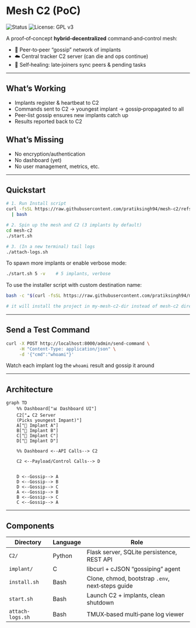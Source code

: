 # Mesh C2 (PoC)

![Status](https://img.shields.io/badge/build-pass-brightgreen?style=flat-square)
![License: GPL v3](https://img.shields.io/badge/License-GPLv3-blue.svg?style=flat-square)

A proof‑of‑concept **hybrid‑decentralized** command‑and‑control mesh:

- 🤝 Peer‑to‑peer “gossip” network of implants
- ☁️ Central tracker C2 server (can die and ops continue)
- 🔄 Self‑healing: late‑joiners sync peers & pending tasks

---

## What’s Working

- Implants register & heartbeat to C2
- Commands sent to C2 → youngest implant → gossip‑propagated to all
- Peer‑list gossip ensures new implants catch up
- Results reported back to C2

## What’s Missing

- No encryption/authentication  
- No dashboard (yet)  
- No user management, metrics, etc.

---

## Quickstart

```bash
# 1. Run Install script
curl -fsSL https://raw.githubusercontent.com/pratiksingh94/mesh-c2/refs/heads/master/install.sh \
  | bash

# 2. Spin up the mesh and C2 (3 implants by default)
cd mesh-c2
./start.sh

# 3. (In a new terminal) tail logs
./attach-logs.sh
```

To spawn more implants or enable verbose mode:

```bash
./start.sh 5 -v    # 5 implants, verbose
```

To use the installer script with custom destination name:
```bash
bash -c "$(curl -fsSL https://raw.githubusercontent.com/pratiksingh94/mesh-c2/refs/heads/master/install.sh)" -- my-mesh-c2-dir

# it will install the project in my-mesh-c2-dir instead of mesh-c2 directory
```


---

## Send a Test Command

```bash
curl -X POST http://localhost:8000/admin/send-command \
     -H "Content-Type: application/json" \
     -d '{"cmd":"whoami"}'
```

Watch each implant log the `whoami` result and gossip it around

---

## Architecture

```mermaid
graph TD
    %% Dashboard["📊 Dashboard UI"]
    C2["☁️ C2 Server
    (Picks youngest Impant)"]
    A["🧠 Implant A"]
    B["🧠 Implant B"]
    C["🧠 Implant C"]
    D["🧠 Implant D"]
    
    %% Dashboard <--API Calls--> C2

    C2 <--Payload/Control Calls--> D
    
    
    D <--Gossip--> A
    D <--Gossip--> B
    D <--Gossip--> C
    A <--Gossip--> B
    B <--Gossip--> C
    C <--Gossip--> A
```

---

## Components

| Directory        | Language | Role                                             |
| ---------------- | -------- | ------------------------------------------------ |
| `C2/`            | Python   | Flask server, SQLite persistence, REST API       |
| `implant/`       | C        | libcurl + cJSON “gossiping” agent                |
| `install.sh`     | Bash     | Clone, chmod, bootstrap `.env`, next‑steps guide |
| `start.sh`       | Bash     | Launch C2 + implants, clean shutdown             |
| `attach-logs.sh` | Bash     | TMUX‑based multi‑pane log viewer                 |

